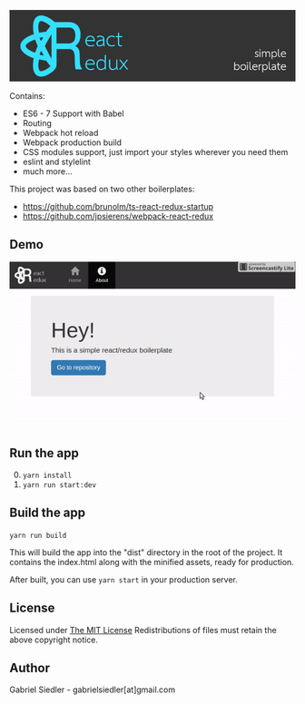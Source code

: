 ![Logo](docs/logo.png)

Contains:

* ES6 - 7 Support with Babel
* Routing
* Webpack hot reload
* Webpack production build
* CSS modules support, just import your styles wherever you need them
* eslint and stylelint
* much more...

This project was based on two other boilerplates:
- https://github.com/brunolm/ts-react-redux-startup
- https://github.com/jpsierens/webpack-react-redux

## Demo

![Logo](docs/demov2.gif)

## Run the app

0. ```yarn install```
0. ```yarn run start:dev```

## Build the app
```yarn run build```

This will build the app into the "dist" directory in the root of the project. It contains the index.html along with the minified assets, ready for production.

After built, you can use ```yarn start``` in your production server.

## License

Licensed under <a href="http://siedler.mit-license.org/">The MIT License</a>
Redistributions of files must retain the above copyright notice.

## Author

Gabriel Siedler - gabrielsiedler[at]gmail.com
